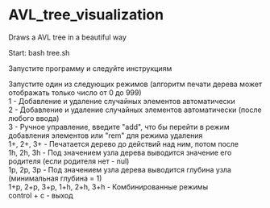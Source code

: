# AVL_tree_visualization
Draws a AVL tree in a beautiful way

Start:  bash tree.sh

Запустите программу и следуйте инструкциям

Запустите один из следующих режимов (алгоритм печати дерева может отображать только число от 0 до 999)<br/>
1 - Добавление и удаление случайных элементов автоматически<br/>
2 - Добавление и удаление случайных элементов автоматически (после любого ввода)<br/>
3 - Ручное управление, введите "add", что бы перейти в режим добавления элементов или "rem" для режима удаления<br/>
1+, 2+, 3+ - Печатается дерево до действий над ним, потом после<br/>
1h, 2h, 3h - Под значением узла дерева выводится значение его родителя (если родителя нет - nul)<br/>
1p, 2p, 3p - Под значением узла дерева выводится глубина узла (минимальная глубина = 1)<br/>
1+p, 2+p, 3+p, 1+h, 2+h, 3+h - Комбинированные режимы<br/>
control + c - выход<br/>
